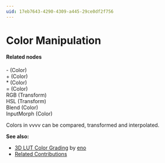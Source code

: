 ```yaml
---
uid: 17eb7643-4290-4309-a445-29ce0df2f756
---
```


# Color Manipulation

#### Related nodes

<span class="node">- (Color)</span>  
<span class="node">+ (Color)</span>  
<span class="node">* (Color)</span>  
<span class="node">= (Color)</span>  
<span class="node">RGB (Transform)</span>  
<span class="node">HSL (Transform)</span>  
<span class="node">Blend (Color)</span>  
<span class="node">InputMorph (Color)</span>  



Colors in vvvv can be compared, transformed and interpolated.  

**See also:**  
* <a href="https://vvvv.org/contribution/3d-lut-color-grading" class="extURL contribution" target="_blank">3D LUT Color Grading</a> by <span class="user"><a href="https://vvvv.org/users/eno" class="extURL" target="_blank">eno</a></span>  
* <a href="https://vvvv.org/contributions/all/3422" class="extURL" target="_blank">Related Contributions</a>  



